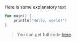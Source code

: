 Here is some explanatory text

```kotlin 
fun main() {
    println("Hello, world!")
}
```                         

> You can get full code [here](example-basic/example-basic-01.kt).